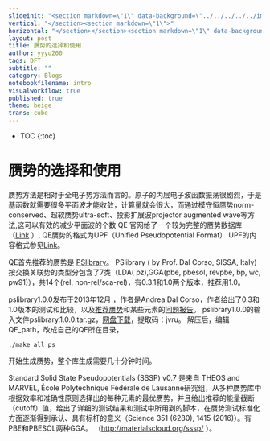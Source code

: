 ```yaml
---
slideinit: "<section markdown=\"1\" data-background=\"../../../../../img/slidebackground.png\"><section markdown=\"1\">"
vertical: "</section><section markdown=\"1\">"
horizontal: "</section></section><section markdown=\"1\" data-background=\"../../../../../img/slidebackground.png\"><section markdown=\"1\">"
layout: post
title: 赝势的选择和使用
author: yyyu200
tags: DFT
subtitle: ""
category: Blogs
notebookfilename: intro
visualworkflow: true
published: true
theme: beige
trans: cube
---
```



* TOC
{:toc}

#  赝势的选择和使用
赝势方法是相对于全电子势方法而言的。原子的内层电子波函数振荡很剧烈，于是基函数就需要很多平面波才能收敛，计算量就会很大，而通过模守恒赝势norm-conserved、超软赝势ultra-soft、投影扩展波projector augmented wave等方法,这可以有效的减少平面波的个数
QE 官网给了一个较为完整的赝势数据库（[Link](http://www.quantum-espresso.org/pseudopotentials/) ）, QE赝势的格式为UPF（Unified Pseudopotential Format） UPF的内容格式参见[Link](http://www.quantum-espresso.org/pseudopotentials/unified-pseudopotential-format/)。

QE首先推荐的赝势是 [PSlibrary](http://theossrv1.epfl.ch/Main/Pseudopotentials)。
PSlibrary ( by Prof. Dal Corso, SISSA, Italy) 按交换关联势的类型分包含了7类（LDA( pz),GGA(pbe, pbesol, revpbe, bp, wc, pw91)），共14个(rel, non-rel/sca-rel)，有0.3.1和1.0两个版本，推荐用1.0。

pslibrary1.0.0发布于2013年12月 ，作者是Andrea Dal Corso，作者给出了0.3和1.0版本的测试和比较，以及[推荐赝势](http://people.sissa.it/~dalcorso/PP_list.html)和某些元素的[问题报告](http://people.sissa.it/~dalcorso/pslibrary_help.html)。
pslibrary1.0.0的输入文件pslibrary.1.0.0.tar.gz，[网盘下载](https://pan.baidu.com/s/1f4Rdd7EY1q28OZCMlMsMwg)，提取码：jvru。 
解压后，编辑QE_path，改成自己的QE所在目录，
```
./make_all_ps
```
开始生成赝势，整个库生成需要几十分钟时间。

Standard Solid State Pseudopotentials (SSSP) v0.7 是来自 THEOS and MARVEL, École Polytechnique Fédérale de Lausanne研究组，从多种赝势库中根据效率和准确性原则选择出的每种元素的最优赝势，并且给出推荐的能量截断（cutoff）值，给出了详细的测试结果和测试中所用到的脚本，在赝势测试标准化方面逐渐得到承认、具有标杆的意义（Science 351 (6280), 1415 (2016)）。有PBE和PBESOL两种GGA。 （http://materialscloud.org/sssp/ ）。


